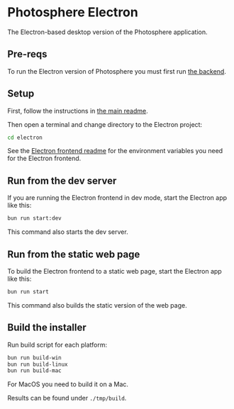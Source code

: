 # Photosphere Electron

The Electron-based desktop version of the Photosphere application.

## Pre-reqs

To run the Electron version of Photosphere you must first run [the backend](../backend/README.md).

## Setup

First, follow the instructions in [the main readme](../README.md).

Then open a terminal and change directory to the Electron project:

```bash
cd electron
```

See the [Electron frontend readme](./frontend/README.md) for the environment variables you need for the Electron frontend.

## Run from the dev server

If you are running the Electron frontend in dev mode, start the Electron app like this:

```bash
bun run start:dev
```

This command also starts the dev server.

## Run from the static web page

To build the Electron frontend to a static web page, start the Electron app like this:

```bash
bun run start
```

This command also builds the static version of the web page.

## Build the installer

Run build script for each platform:

```bash
bun run build-win
bun run build-linux
bun run build-mac
```

For MacOS you need to build it on a Mac.

Results can be found under `./tmp/build`.